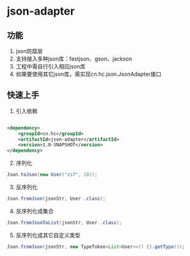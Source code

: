 # json-adapter

## 功能

1. json防腐层
2. 支持接入多种json库：fastjson、gson、jackson
3. 工程中需自行引入相应json库
4. 如果要使用其它json库，需实现cn.hc.json.JsonAdapter接口

## 快速上手

1. 引入依赖

```xml

<dependency>
    <groupId>cn.hc</groupId>
    <artifactId>json-adapter</artifactId>
    <version>1.0-SNAPSHOT</version>
</dependency>
```

2. 序列化

```java
Json.toJson(new User("zsf", 18));
```

3. 反序列化

```java
Json.fromJson(jsonStr, User .class);
```

4. 反序列化成集合

```java
Json.fromJsonToList(jsonStr, User .class);
```

5. 反序列化成其它自定义类型

```java
Json.fromJson(jsonStr, new TypeToken<List<User>>() {}.getType());
```